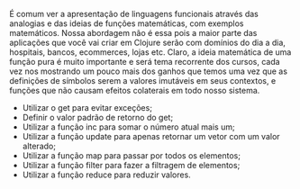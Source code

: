 É comum ver a apresentação de linguagens funcionais através das analogias e das ideias de funções matemáticas, com exemplos matemáticos. Nossa abordagem não é essa pois a maior parte das aplicações que você vai criar em Clojure serão com domínios do dia a dia, hospitais, bancos, ecommerces, lojas etc. Claro, a ideia matemática de uma função pura é muito importante e será tema recorrente dos cursos, cada vez nos mostrando um pouco mais dos ganhos que temos uma vez que as definições de símbolos serem a valores imutáveis em seus contextos, e funções que não causam efeitos colaterais em todo nosso sistema.

- Utilizar o get para evitar exceções;
- Definir o valor padrão de retorno do get;
- Utilizar a função inc para somar o número atual mais um;
- Utilizar a função update para apenas retornar um vetor com um valor alterado;
- Utilizar a função map para passar por todos os elementos;
- Utilizar a função filter para fazer a filtragem de elementos;
- Utilizar a função reduce para reduzir valores.